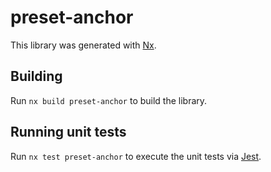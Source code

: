 # preset-anchor

This library was generated with [Nx](https://nx.dev).

## Building

Run `nx build preset-anchor` to build the library.

## Running unit tests

Run `nx test preset-anchor` to execute the unit tests via [Jest](https://jestjs.io).
